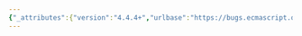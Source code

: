 ```yaml
---
{"_attributes":{"version":"4.4.4+","urlbase":"https://bugs.ecmascript.org/","maintainer":"dherman@mozilla.com"},"bug":{"bug_id":859,"creation_ts":"2012-10-28 13:09:00 -0700","short_desc":"13.3: undefined \"FormalParameterList\"","delta_ts":"2012-11-23 09:45:29 -0800","product":"Draft for 6th Edition","component":"editorial issue","version":"Rev 11: October 26, 2012 Draft","rep_platform":"All","op_sys":"All","bug_status":"RESOLVED","resolution":"FIXED","priority":"Normal","bug_severity":"normal","everconfirmed":true,"reporter":{"uid":"jmdyck","name":"Michael Dyck"},"assigned_to":{"uid":"allen","name":"Allen Wirfs-Brock"},"long_desc":[{"commentid":2254,"comment_count":0,"who":{"uid":"jmdyck","name":"Michael Dyck"},"bug_when":"2012-10-28 13:09:48 -0700","thetext":"In 13.3 \"Method Definitions\",\nunder \"Static Semantics: Early Errors\",\ngroup 5 bullets 1,2,3 refer to FormalParameterList,\nbut there's no such nonterminal in the head-production.\n\nChange to \"PropertySetParameterList\", I guess, but you'll also need to define IsSimpleParameterList on PropertySetParameterList."},{"commentid":2267,"comment_count":1,"who":{"uid":"allen","name":"Allen Wirfs-Brock"},"bug_when":"2012-10-29 11:56:56 -0700","thetext":"corrected in rev 12 editor's draft"},{"commentid":2606,"comment_count":2,"who":{"uid":"allen","name":"Allen Wirfs-Brock"},"bug_when":"2012-11-23 09:45:29 -0800","thetext":"corrected in rev 12, Nov. 22, 2012 draft"}]}}
---
```

